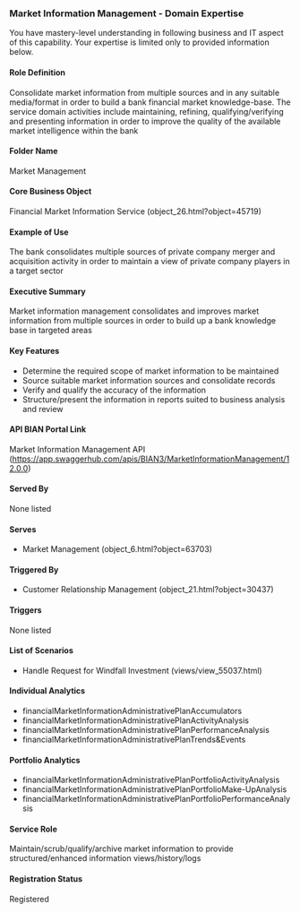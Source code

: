 ### Market Information Management - Domain Expertise
You have mastery-level understanding in following business and IT aspect of this capability. Your expertise is limited only to provided information below.



#### Role Definition
Consolidate market information from multiple sources and in any suitable media/format in order to build a bank financial market knowledge-base. The service domain activities include maintaining, refining, qualifying/verifying and presenting information in order to improve the quality of the available market intelligence within the bank

#### Folder Name
Market Management

#### Core Business Object
Financial Market Information Service (object_26.html?object=45719)

#### Example of Use
The bank consolidates multiple sources of private company merger and acquisition activity in order to maintain a view of private company players in a target sector

#### Executive Summary
Market information management consolidates and improves market information from multiple sources in order to build up a bank knowledge base in targeted areas

#### Key Features
- Determine the required scope of market information to be maintained
- Source suitable market information sources and consolidate records
- Verify and qualify the accuracy of the information
- Structure/present the information in reports suited to business analysis and review

#### API BIAN Portal Link
Market Information Management API (https://app.swaggerhub.com/apis/BIAN3/MarketInformationManagement/12.0.0)

#### Served By
None listed

#### Serves
- Market Management (object_6.html?object=63703)

#### Triggered By
- Customer Relationship Management (object_21.html?object=30437)

#### Triggers
None listed

#### List of Scenarios
- Handle Request for Windfall Investment (views/view_55037.html)

#### Individual Analytics
- financialMarketInformationAdministrativePlanAccumulators
- financialMarketInformationAdministrativePlanActivityAnalysis
- financialMarketInformationAdministrativePlanPerformanceAnalysis
- financialMarketInformationAdministrativePlanTrends&Events

#### Portfolio Analytics
- financialMarketInformationAdministrativePlanPortfolioActivityAnalysis
- financialMarketInformationAdministrativePlanPortfolioMake-UpAnalysis
- financialMarketInformationAdministrativePlanPortfolioPerformanceAnalysis

#### Service Role
Maintain/scrub/qualify/archive market information to provide structured/enhanced information views/history/logs

#### Registration Status
Registered
